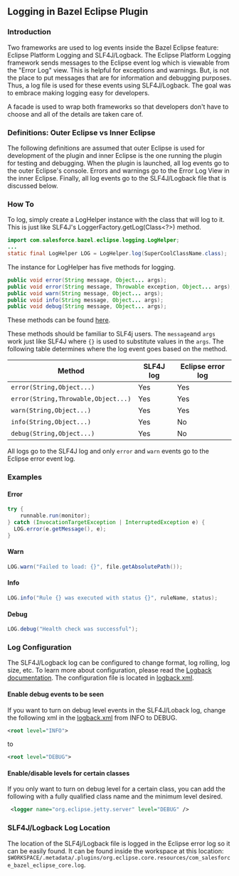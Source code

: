 ## Logging in Bazel Eclipse Plugin

### Introduction
Two frameworks are used to log events inside the Bazel Eclipse feature: Eclipse Platform Logging and SLF4J/Logback.
The Eclipse Platform Logging framework sends messages to the Eclipse event log which is viewable from the "Error Log" view.
This is helpful for exceptions and warnings. But, is not the place to put messages that are for information and debugging purposes.
Thus, a log file is used for these events using SLF4J/Logback. The goal was to embrace making logging easy for developers.

A facade is used to wrap both frameworks so that developers don't have to choose and all of the details are taken care of.

### Definitions: Outer Eclipse vs Inner Eclipse
The following definitions are assumed that outer Eclipse is used for development of the plugin and inner Eclipse is the one running the plugin for testing and debugging.
When the plugin is launched, all log events go to the outer Eclipse's console.
Errors and warnings go to the Error Log View in the inner Eclipse.
Finally, all log events go to the SLF4J/Logback file that is discussed below.

### How To
To log, simply create a LogHelper instance with the class that will log to it.
This is just like SLF4J's LoggerFactory.getLog(Class<?>) method.
```java
import com.salesforce.bazel.eclipse.logging.LogHelper;
...
static final LogHelper LOG = LogHelper.log(SuperCoolClassName.class);
```

The instance for LogHelper has five methods for logging.

```java
public void error(String message, Object... args);
public void error(String message, Throwable exception, Object... args);
public void warn(String message, Object... args);
public void info(String message, Object... args);
public void debug(String message, Object... args);
```
These methods can be found [here](../../bzl-java-sdk/src/main/java/com/salesforce/bazel/eclipse/logging/LogHelper.java).

These methods should be familiar to SLF4j users.
The ```message```and ```args``` work just like SLF4J where ```{}``` is used to substitute values in the ```args```.
The following table determines where the log event goes based on the method.

| Method                                   | SLF4J log | Eclipse error log |
|------------------------------------------|-----------|-------------------|
| ```error(String,Object...)```            | Yes       | Yes               |
| ```error(String,Throwable,Object...)```  | Yes       | Yes               |
| ```warn(String,Object...)```             | Yes       | Yes               |
| ```info(String,Object...)```             | Yes       | No                |
| ```debug(String,Object...)```            | Yes       | No                |

All logs go to the SLF4J log and only ```error``` and ```warn``` events go to the Eclipse error event log.

### Examples

#### Error
```java
try {
    runnable.run(monitor);
} catch (InvocationTargetException | InterruptedException e) {
  LOG.error(e.getMessage(), e);
}
```

#### Warn
```java
LOG.warn("Failed to load: {}", file.getAbsolutePath());
```

#### Info
```java
LOG.info("Rule {} was executed with status {}", ruleName, status);
```

#### Debug
```java
LOG.debug("Health check was successful");
```

### Log Configuration
The SLF4J/Logback log can be configured to change format, log rolling, log size, etc.
To learn more about configuration, please read the [Logback documentation](https://logback.qos.ch/manual/configuration.html).
The configuration file is located in [logback.xml](../../plugin-core/logback.xml).

#### Enable debug events to be seen
If you want to turn on debug level events in the SLF4J/Loback log, change the following xml in the [logback.xml](../../plugin-core/logback.xml) from INFO to DEBUG.
```xml
<root level="INFO">
```
to
```xml
<root level="DEBUG">
```
#### Enable/disable levels for certain classes
If you only want to turn on debug level for a certain class, you can add the following with a fully qualified class name and the minimum level desired.
```xml
 <logger name="org.eclipse.jetty.server" level="DEBUG" />
```
### SLF4J/Logback Log Location
The location of the SLF4j/Logback file is logged in the Eclipse error log so it can be easily found.
It can be found inside the workspace at this location: ```$WORKSPACE/.metadata/.plugins/org.eclipse.core.resources/com_salesforce_bazel_eclipse_core.log```.
